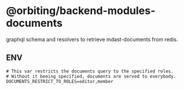 # @orbiting/backend-modules-documents

graphql schema and resolvers to retrieve mdast-documents from redis.

## ENV

```
# This var restricts the documents query to the specified roles.
# Without it beeing specified, documents are served to everybody.
DOCUMENTS_RESTRICT_TO_ROLES=editor,member
```
